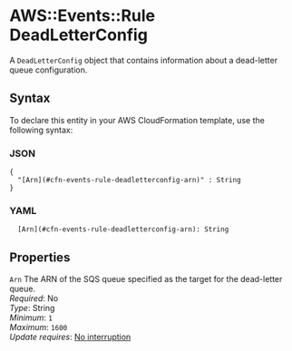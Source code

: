 # AWS::Events::Rule DeadLetterConfig<a name="aws-properties-events-rule-deadletterconfig"></a>

A `DeadLetterConfig` object that contains information about a dead\-letter queue configuration\.

## Syntax<a name="aws-properties-events-rule-deadletterconfig-syntax"></a>

To declare this entity in your AWS CloudFormation template, use the following syntax:

### JSON<a name="aws-properties-events-rule-deadletterconfig-syntax.json"></a>

```
{
  "[Arn](#cfn-events-rule-deadletterconfig-arn)" : String
}
```

### YAML<a name="aws-properties-events-rule-deadletterconfig-syntax.yaml"></a>

```
  [Arn](#cfn-events-rule-deadletterconfig-arn): String
```

## Properties<a name="aws-properties-events-rule-deadletterconfig-properties"></a>

`Arn`  <a name="cfn-events-rule-deadletterconfig-arn"></a>
The ARN of the SQS queue specified as the target for the dead\-letter queue\.  
*Required*: No  
*Type*: String  
*Minimum*: `1`  
*Maximum*: `1600`  
*Update requires*: [No interruption](https://docs.aws.amazon.com/AWSCloudFormation/latest/UserGuide/using-cfn-updating-stacks-update-behaviors.html#update-no-interrupt)
